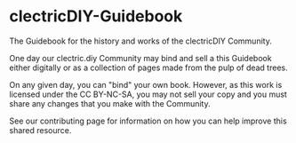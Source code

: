 # clectricDIY-Guidebook
The Guidebook for the history and works of the clectricDIY Community.

One day our clectric.diy Community may bind and sell a this Guidebook either digitally or as a collection of pages made from the pulp of dead trees.

On any given day, you can "bind" your own book. However, as this work is licensed under the CC BY-NC-SA, you may not sell your copy and you must share any changes that you make with the Community.
 
See our contributing page for information on how you can help improve this shared resource.
